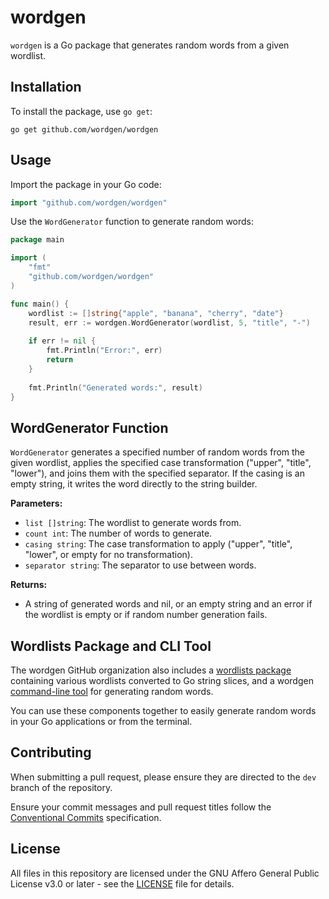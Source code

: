 # wordgen

`wordgen` is a Go package that generates random words from a given wordlist.

## Installation

To install the package, use `go get`:

```
go get github.com/wordgen/wordgen
```

## Usage

Import the package in your Go code:

```go
import "github.com/wordgen/wordgen"
```

Use the `WordGenerator` function to generate random words:

```go
package main

import (
    "fmt"
    "github.com/wordgen/wordgen"
)

func main() {
    wordlist := []string{"apple", "banana", "cherry", "date"}
    result, err := wordgen.WordGenerator(wordlist, 5, "title", "-")
	
    if err != nil {
        fmt.Println("Error:", err)
        return
    }
	
    fmt.Println("Generated words:", result)
}
```

## WordGenerator Function

`WordGenerator` generates a specified number of random words from the given
wordlist, applies the specified case transformation ("upper", "title", "lower"),
and joins them with the specified separator. If the casing is an empty string,
it writes the word directly to the string builder.

**Parameters:**

- `list []string`: The wordlist to generate words from.
- `count int`: The number of words to generate.
- `casing string`: The case transformation to apply
  ("upper", "title", "lower", or empty for no transformation).
- `separator string`: The separator to use between words.

**Returns:**

- A string of generated words and nil, or an empty string and an error if the
  wordlist is empty or if random number generation fails.

## Wordlists Package and CLI Tool

The wordgen GitHub organization also includes a [wordlists package] containing
various wordlists converted to Go string slices, and a wordgen [command-line tool]
for generating random words.

You can use these components together to easily generate random words in your Go
applications or from the terminal.

## Contributing

When submitting a pull request, please ensure they are directed to the `dev`
branch of the repository.

Ensure your commit messages and pull request titles follow the
[Conventional Commits] specification.

## License

All files in this repository are licensed under the GNU Affero General Public
License v3.0 or later - see the [LICENSE] file for details.

<!-- links --->
[wordlists package]: https://github.com/wordgen/wordlists
[command-line tool]: https://github.com/wordgen/cli
[Conventional Commits]: https://conventionalcommits.org
[LICENSE]: LICENSE
